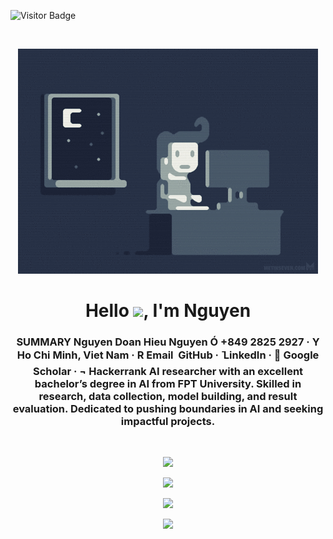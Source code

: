 ![Visitor Badge](https://visitor-badge.laobi.icu/badge?page_id=ndhieunguyen.ndhieunguyen)

<br>

<p align="center"> <img src="asset/coding.gif"/>

<h1 align="center">Hello <img src="https://raw.githubusercontent.com/MartinHeinz/MartinHeinz/master/wave.gif" width="30px">, I'm Nguyen</h1>
<h3 align="center">SUMMARY
Nguyen Doan Hieu Nguyen
Ó +849 2825 2927 · Y Ho Chi Minh, Viet Nam · R Email  GitHub ·  ̄ LinkedIn ·  Google Scholar · ¬ Hackerrank
 AI researcher with an excellent bachelor’s degree in AI from FPT University. Skilled in research, data collection, model building, and result evaluation. Dedicated to pushing boundaries in AI and seeking impactful projects.
</h3>
<br>

<p align="center"> <img src="https://skillicons.dev/icons?i=py,c,cpp,java,django,flask,docker,vscode,tensorflow,pytorch,)](https://skillicons.dev)"/>

<p align="center"> <img src="https://github-readme-stats.vercel.app/api?username=ndhieunguyen&show_icons=true&theme=react&count_private=true&line_height=25"/>

<p align="center"> <img src="https://github-readme-stats.vercel.app/api/top-langs/?username=ndhieunguyen&theme=react&count_private=true&hide=jupyter%20notebook"/>

<p align="center"> <img src="https://github-readme-streak-stats.herokuapp.com/?user=ndhieunguyen&theme=react" />
